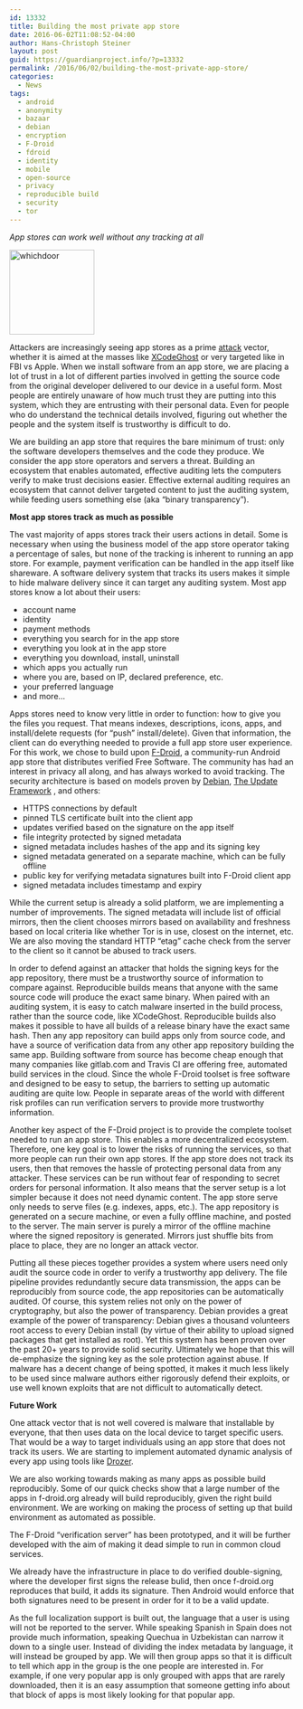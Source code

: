 ```yaml
---
id: 13332
title: Building the most private app store
date: 2016-06-02T11:08:52-04:00
author: Hans-Christoph Steiner
layout: post
guid: https://guardianproject.info/?p=13332
permalink: /2016/06/02/building-the-most-private-app-store/
categories:
  - News
tags:
  - android
  - anonymity
  - bazaar
  - debian
  - encryption
  - F-Droid
  - fdroid
  - identity
  - mobile
  - open-source
  - privacy
  - reproducible build
  - security
  - tor
---
```

_App stores can work well without any tracking at all_

[<img src="https://guardianproject.info/wp-content/uploads/2016/06/whichdoor-150x150.jpg" alt="whichdoor" width="150" height="150" class="alignright size-thumbnail wp-image-13337" />](https://guardianproject.info/wp-content/uploads/2016/06/whichdoor.jpg)

Attackers are increasingly seeing app stores as a prime <a href="https://guardianproject.info/2015/02/24/phishing-for-developers/" target="_blank">attack</a> vector, whether it is aimed at the masses like [XCodeGhost](http://researchcenter.paloaltonetworks.com/2015/09/more-details-on-the-xcodeghost-malware-and-affected-ios-apps/) or very targeted like in FBI vs Apple. When we install software from an app store, we are placing a lot of trust in a lot of different parties involved in getting the source code from the original developer delivered to our device in a useful form. Most people are entirely unaware of how much trust they are putting into this system, which they are entrusting with their personal data. Even for people who do understand the technical details involved, figuring out whether the people and the system itself is trustworthy is difficult to do.

We are building an app store that requires the bare minimum of trust: only the software developers themselves and the code they produce. We consider the app store operators and servers a threat. Building an ecosystem that enables automated, effective auditing lets the computers verify to make trust decisions easier. Effective external auditing requires an ecosystem that cannot deliver targeted content to just the auditing system, while feeding users something else (aka “binary transparency”).

**Most app stores track as much as possible**

The vast majority of apps stores track their users actions in detail. Some is necessary when using the business model of the app store operator taking a percentage of sales, but none of the tracking is inherent to running an app store. For example, payment verification can be handled in the app itself like shareware. A software delivery system that tracks its users makes it simple to hide malware delivery since it can target any auditing system. Most app stores know a lot about their users:

  * account name
  * identity
  * payment methods
  * everything you search for in the app store
  * everything you look at in the app store
  * everything you download, install, uninstall
  * which apps you actually run
  * where you are, based on IP, declared preference, etc.
  * your preferred language
  * and more…

Apps stores need to know very little in order to function: how to give you the files you request. That means indexes, descriptions, icons, apps, and install/delete requests (for “push” install/delete). Given that information, the client can do everything needed to provide a full app store user experience. For this work, we chose to build upon <a href="https://f-droid.org" target="_blank">F-Droid</a>, a community-run Android app store that distributes verified Free Software. The community has had an interest in privacy all along, and has always worked to avoid tracking. The security architecture is based on models proven by <a href="https://wiki.debian.org/SecureApt" target="_blank">Debian</a>, <a href="https://github.com/theupdateframework/tuf/blob/develop/docs/tuf-spec.txt" target="_blank">The Update Framework</a> , and others:

  * HTTPS connections by default
  * pinned TLS certificate built into the client app
  * updates verified based on the signature on the app itself
  * file integrity protected by signed metadata
  * signed metadata includes hashes of the app and its signing key
  * signed metadata generated on a separate machine, which can be fully offline
  * public key for verifying metadata signatures built into F-Droid client app
  * signed metadata includes timestamp and expiry

While the current setup is already a solid platform, we are implementing a number of improvements. The signed metadata will include list of official mirrors, then the client chooses mirrors based on availability and freshness based on local criteria like whether Tor is in use, closest on the internet, etc. We are also moving the standard HTTP “etag” cache check from the server to the client so it cannot be abused to track users.

In order to defend against an attacker that holds the signing keys for the app repository, there must be a trustworthy source of information to compare against. Reproducible builds means that anyone with the same source code will produce the exact same binary. When paired with an auditing system, it is easy to catch malware inserted in the build process, rather than the source code, like XCodeGhost. Reproducible builds also makes it possible to have all builds of a release binary have the exact same hash. Then any app repository can build apps only from source code, and have a source of verification data from any other app repository building the same app. Building software from source has become cheap enough that many companies like gitlab.com and Travis CI are offering free, automated build services in the cloud. Since the whole F-Droid toolset is free software and designed to be easy to setup, the barriers to setting up automatic auditing are quite low. People in separate areas of the world with different risk profiles can run verification servers to provide more trustworthy information.

Another key aspect of the F-Droid project is to provide the complete toolset needed to run an app store. This enables a more decentralized ecosystem. Therefore, one key goal is to lower the risks of running the services, so that more people can run their own app stores. If the app store does not track its users, then that removes the hassle of protecting personal data from any attacker. These services can be run without fear of responding to secret orders for personal information. It also means that the server setup is a lot simpler because it does not need dynamic content. The app store serve only needs to serve files (e.g. indexes, apps, etc.). The app repository is generated on a secure machine, or even a fully offline machine, and posted to the server. The main server is purely a mirror of the offline machine where the signed repository is generated. Mirrors just shuffle bits from place to place, they are no longer an attack vector.

Putting all these pieces together provides a system where users need only audit the source code in order to verify a trustworthy app delivery. The file pipeline provides redundantly secure data transmission, the apps can be reproducibly from source code, the app repositories can be automatically audited. Of course, this system relies not only on the power of cryptography, but also the power of transparency. Debian provides a great example of the power of transparency: Debian gives a thousand volunteers root access to every Debian install (by virtue of their ability to upload signed packages that get installed as root). Yet this system has been proven over the past 20+ years to provide solid security. Ultimately we hope that this will de-emphasize the signing key as the sole protection against abuse. If malware has a decent change of being spotted, it makes it much less likely to be used since malware authors either rigorously defend their exploits, or use well known exploits that are not difficult to automatically detect.

**Future Work**

One attack vector that is not well covered is malware that installable by everyone, that then uses data on the local device to target specific users. That would be a way to target individuals using an app store that does not track its users. We are starting to implement automated dynamic analysis of every app using tools like <a href="https://labs.mwrinfosecurity.com/tools/drozer" target="_blank">Drozer</a>.

We are also working towards making as many apps as possible build reproducibly. Some of our quick checks show that a large number of the apps in f-droid.org already will build reproducibly, given the right build environment. We are working on making the process of setting up that build environment as automated as possible.

The F-Droid “verification server” has been prototyped, and it will be further developed with the aim of making it dead simple to run in common cloud services.

We already have the infrastructure in place to do verified double-signing, where the developer first signs the release bulid, then once f-droid.org reproduces that build, it adds its signature. Then Android would enforce that both signatures need to be present in order for it to be a valid update.

As the full localization support is built out, the language that a user is using will not be reported to the server. While speaking Spanish in Spain does not provide much information, speaking Quechua in Uzbekistan can narrow it down to a single user. Instead of dividing the index metadata by language, it will instead be grouped by app. We will then group apps so that it is difficult to tell which app in the group is the one people are interested in. For example, if one very popular app is only grouped with apps that are rarely downloaded, then it is an easy assumption that someone getting info about that block of apps is most likely looking for that popular app.